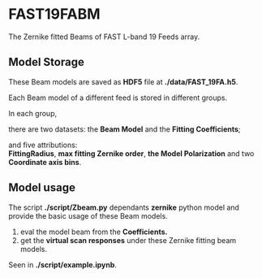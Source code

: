#  FAST19FABM

The Zernike fitted Beams of FAST L-band 19 Feeds array.

## Model Storage

These Beam models are saved as **HDF5** file at **./data/FAST_19FA.h5**.

Each Beam model of a different feed is stored in different groups. 

In each group, 

  there are two datasets:
      the **Beam Model** and the **Fitting Coefficients**;
  
  and five attributions:  
      **FittingRadius**, **max fitting Zernike order**, **the Model Polarization** and two **Coordinate axis bins**.

## Model usage

The script **./script/Zbeam.py** dependants **zernike** python model and provide the basic usage of these Beam models.
1. eval the model beam from the **Coefficients.**
2. get the **virtual scan responses** under these Zernike fitting beam models.

Seen in **./script/example.ipynb**.
